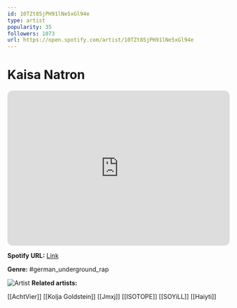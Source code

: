 ```yaml
---
id: 10TZt85jPH91lNe5xGl94e
type: artist
popularity: 35
followers: 1073
url: https://open.spotify.com/artist/10TZt85jPH91lNe5xGl94e
---
```

# Kaisa Natron

<iframe style="border-radius:12px" src="https://open.spotify.com/embed/artist/10TZt85jPH91lNe5xGl94e" width="100%" height="352" frameBorder="0" allowfullscreen="" allow="autoplay; clipboard-write; encrypted-media; fullscreen; picture-in-picture" loading="lazy"></iframe>

**Spotify URL:** [Link](https://open.spotify.com/artist/10TZt85jPH91lNe5xGl94e)

**Genre:**  #german_underground_rap

![Artist](https://i.scdn.co/image/ab6761610000e5eb0e63be3ae47f078a2a577c71)
**Related artists:**

[[AchtVier]]
[[Kolja Goldstein]]
[[Jmxj]]
[[ISOTOPE]]
[[SOYiLL]]
[[Haiyti]]
